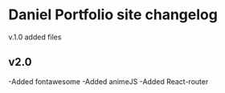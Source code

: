 # Daniel Portfolio site changelog
v.1.0 added files

## v2.0
-Added fontawesome
-Added animeJS
-Added React-router

